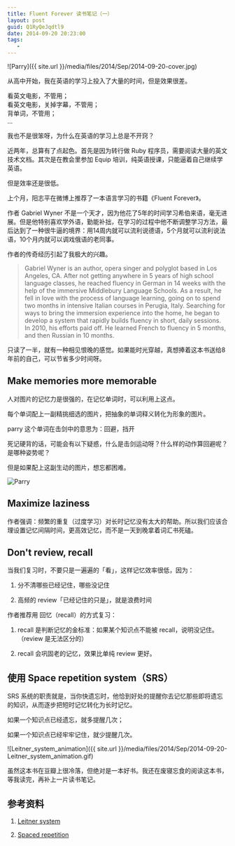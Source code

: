 ```yaml
---
title: Fluent Forever 读书笔记（一）
layout: post
guid: Q1RyQeJqdtl9
date: 2014-09-20 20:23:00
tags:
   - 
---
```



![Parry]({{ site.url }}/media/files/2014/Sep/2014-09-20-cover.jpg)

从高中开始，我在英语的学习上投入了大量的时间，但是效果很差。

看英文电影，不管用；  
看英文电影，关掉字幕，不管用；  
背单词，不管用；  
...

我也不是很笨呀，为什么在英语的学习上总是不开窍？


近两年，总算有了点起色。首先是因为转行做 Ruby 程序员，需要阅读大量的英文技术文档。其次是在教会里参加 Equip 培训，纯英语授课，只能逼着自己继续学英语。

但是效率还是很低。

上个月，阳志平在微博上推荐了一本语言学习的书籍《Fluent Forever》。

作者 Gabriel Wyner 不是一个天才，因为他花了5年的时间学习希伯来语，毫无进展。但是他特别喜欢学外语，勤能补拙，在学习的过程中他不断调整学习方法，最后达到了一种很牛逼的境界：用14周内就可以流利说德语，5个月就可以流利说法语，10个月内就可以调戏俄语的老同事。

作者的传奇经历引起了我极大的兴趣。

> Gabriel Wyner is an author, opera singer and polyglot based in Los Angeles, CA. After not getting anywhere in 5 years of high school language classes, he reached fluency in German in 14 weeks with the help of the immersive Middlebury Language Schools. As a result, he fell in love with the process of language learning, going on to spend two months in intensive Italian courses in Perugia, Italy. Searching for ways to bring the immersion experience into the home, he began to develop a system that rapidly builds fluency in short, daily sessions. In 2010, his efforts paid off. He learned French to fluency in 5 months, and then Russian in 10 months.


只读了一半，就有一种相见恨晚的感觉。如果能时光穿越，真想捧着这本书送给8年前的自己，可以节省多少时间呀。

## Make memories more memorable

人对图片的记忆力是很强的，在记忆单词时，可以利用上这点。

每个单词配上一副精挑细选的图片，把抽象的单词释义转化为形象的图片。

parry 这个单词在击剑中的意思为：回避，挡开

死记硬背的话，可能会有以下疑惑，什么是击剑运动呀？什么样的动作算回避呢？是哪种姿势呢？

但是如果配上这副生动的图片，想忘都困难。

![Parry](http:/mednoter.com/media/files/2014/Sep/2014-09-20-perry.gif)

## Maximize laziness

作者强调：频繁的重复（过度学习）对长时记忆没有太大的帮助。所以我们应该合理设置记忆间隔时间，更高效记忆，而不是一天到晚拿着词汇书死磕。

## Don't review, recall

当我们复习时，不要只是一遍遍的「看」，这样记忆效率很低，因为：

1. 分不清哪些已经记住，哪些没记住

2. 高频的 review「已经记住的只是」，就是浪费时间


作者推荐用 回忆（recall）的方式复习：

1. recall 是判断记忆的金标准：如果某个知识点不能被 recall，说明没记住。（review 是无法区分的）

2. recall 会巩固老的记忆，效果比单纯 review 更好。


## 使用 Space repetition system（SRS）

SRS 系统的职责就是，当你快遗忘时，他恰到好处的提醒你去记忆那些即将遗忘的知识，从而逐步把短时记忆转化为长时记忆。

如果一个知识点已经遗忘，就多提醒几次；

如果一个知识点已经牢牢记住，就少提醒几次。

![Leitner_system_animation]({{ site.url }}/media/files/2014/Sep/2014-09-20-Leitner_system_animation.gif)


虽然这本书在豆瓣上很冷落，但绝对是一本好书。我还在废寝忘食的阅读这本书，等我读完，再补上一片读书笔记。


## 参考资料

1. [Leitner system](http://en.wikipedia.org/wiki/Leitner_system)

2. [Spaced repetition](http://en.wikipedia.org/wiki/Spaced_repetition)

